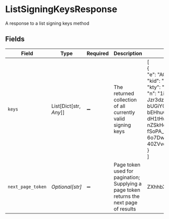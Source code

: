 # ListSigningKeysResponse

A response to a list signing keys method


## Fields

| Field                                                                                                                                                                                                                                                                                                                                                                                                                                                                                                                                                                                                                                                 | Type                                                                                                                                                                                                                                                                                                                                                                                                                                                                                                                                                                                                                                                  | Required                                                                                                                                                                                                                                                                                                                                                                                                                                                                                                                                                                                                                                              | Description                                                                                                                                                                                                                                                                                                                                                                                                                                                                                                                                                                                                                                           | Example                                                                                                                                                                                                                                                                                                                                                                                                                                                                                                                                                                                                                                               |
| ----------------------------------------------------------------------------------------------------------------------------------------------------------------------------------------------------------------------------------------------------------------------------------------------------------------------------------------------------------------------------------------------------------------------------------------------------------------------------------------------------------------------------------------------------------------------------------------------------------------------------------------------------- | ----------------------------------------------------------------------------------------------------------------------------------------------------------------------------------------------------------------------------------------------------------------------------------------------------------------------------------------------------------------------------------------------------------------------------------------------------------------------------------------------------------------------------------------------------------------------------------------------------------------------------------------------------- | ----------------------------------------------------------------------------------------------------------------------------------------------------------------------------------------------------------------------------------------------------------------------------------------------------------------------------------------------------------------------------------------------------------------------------------------------------------------------------------------------------------------------------------------------------------------------------------------------------------------------------------------------------- | ----------------------------------------------------------------------------------------------------------------------------------------------------------------------------------------------------------------------------------------------------------------------------------------------------------------------------------------------------------------------------------------------------------------------------------------------------------------------------------------------------------------------------------------------------------------------------------------------------------------------------------------------------- | ----------------------------------------------------------------------------------------------------------------------------------------------------------------------------------------------------------------------------------------------------------------------------------------------------------------------------------------------------------------------------------------------------------------------------------------------------------------------------------------------------------------------------------------------------------------------------------------------------------------------------------------------------- |
| `keys`                                                                                                                                                                                                                                                                                                                                                                                                                                                                                                                                                                                                                                                | List[Dict[str, *Any*]]                                                                                                                                                                                                                                                                                                                                                                                                                                                                                                                                                                                                                                | :heavy_minus_sign:                                                                                                                                                                                                                                                                                                                                                                                                                                                                                                                                                                                                                                    | The returned collection of all currently valid signing keys                                                                                                                                                                                                                                                                                                                                                                                                                                                                                                                                                                                           | [<br/>{<br/>"e": "AQAB",<br/>"kid": "a73885b264b01fee6d077db4525421a955ffd0c40517b81a3224cc74e4e6bbf6",<br/>"kty": "RSA",<br/>"n": "1ixk71vzWi2cCVrOTxZlYvPZ77eTBLv1OuhIWvSIy8Z0YOfB2a3usvEKA75sA8A-Jzr3dzvGcxA-6Beq7OSO9nd2SpzM5du3zbfDzShyB-PaSfVd0EcdV8pH4cBCZGfCfHAB-bUGiY0pQNKli6U2sKmF7dzBJwVhQ7UvcZeUxgj44TGYxShxHoHhS12EJYz-bEHhuQYdoM7nkEeb8AWC7EfaY9ClqA9DCF3ucloqGze4-dH1tHwrty3DYGrtGaNH9R6hQUoK0rxPGS9L_Y89cUHB_jd4JuA48HrRzRfuwyquOun08mQXk-nZSkHehN84XUJntHWNNMdTccGIsTV_NNR6YJuSPT2xJk-fSoPA_lHku8jC7yk0dLG2GNM9DJwpTdphYElX-rW_56BAqusTkOw23-6o7DwN9328KvVb22Y_C2Yfm0OrHRd93HAYtekrUCPRIOOv8LpfGcYRv6ngBNSL-40ZVvc_C9yCICZKGCOaWaqt4V6W53zc850QAl3J"<br/>}<br/>] |
| `next_page_token`                                                                                                                                                                                                                                                                                                                                                                                                                                                                                                                                                                                                                                     | *Optional[str]*                                                                                                                                                                                                                                                                                                                                                                                                                                                                                                                                                                                                                                       | :heavy_minus_sign:                                                                                                                                                                                                                                                                                                                                                                                                                                                                                                                                                                                                                                    | Page token used for pagination; Supplying a page token returns the next page of results                                                                                                                                                                                                                                                                                                                                                                                                                                                                                                                                                               | ZXhhbXBsZQo                                                                                                                                                                                                                                                                                                                                                                                                                                                                                                                                                                                                                                           |